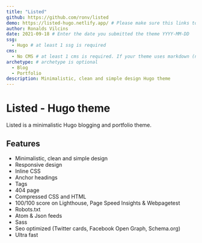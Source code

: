 ```yaml
---
title: "Listed"
github: https://github.com/ronv/listed
demo: https://listed-hugo.netlify.app/ # Please make sure this links to a theme demo and not your personal/business site. The demo url must use https
author: Ronalds Vilcins
date: 2021-09-18 # Enter the date you submitted the theme YYYY-MM-DD
ssg:
  - Hugo # at least 1 ssg is required
cms:
  - No CMS # at least 1 cms is required. If your theme uses markdown (no CMS) the cms should be "No CMS" 
archetype: # archetype is optional
  - Blog
  - Portfolio
description: Minimalistic, clean and simple design Hugo theme
---
```


# Listed - Hugo theme

Listed is a minimalistic Hugo blogging and portfolio theme.

## Features

- Minimalistic, clean and simple design
- Responsive design
- Inline CSS
- Anchor headings
- Tags
- 404 page
- Compressed CSS and HTML
- 100/100 score on Lighthouse, Page Speed Insights & Webpagetest
- Robots.txt
- Atom & Json feeds
- Sass
- Seo optimized (Twitter cards, Facebook Open Graph, Schema.org)
- Ultra fast  
